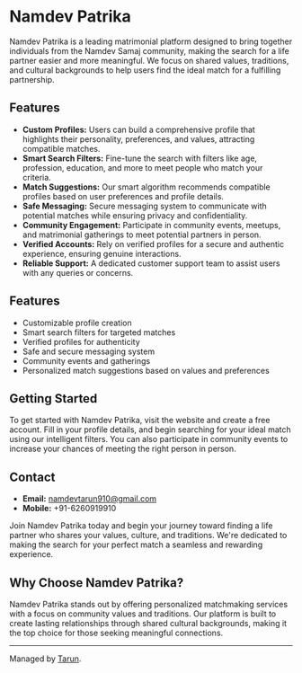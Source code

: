 # Namdev Patrika

Namdev Patrika is a leading matrimonial platform designed to bring together individuals from the Namdev Samaj community, making the search for a life partner easier and more meaningful. We focus on shared values, traditions, and cultural backgrounds to help users find the ideal match for a fulfilling partnership.

## Features

- **Custom Profiles:** Users can build a comprehensive profile that highlights their personality, preferences, and values, attracting compatible matches.
- **Smart Search Filters:** Fine-tune the search with filters like age, profession, education, and more to meet people who match your criteria.
- **Match Suggestions:** Our smart algorithm recommends compatible profiles based on user preferences and profile details.
- **Safe Messaging:** Secure messaging system to communicate with potential matches while ensuring privacy and confidentiality.
- **Community Engagement:** Participate in community events, meetups, and matrimonial gatherings to meet potential partners in person.
- **Verified Accounts:** Rely on verified profiles for a secure and authentic experience, ensuring genuine interactions.
- **Reliable Support:** A dedicated customer support team to assist users with any queries or concerns.

## Features

- Customizable profile creation
- Smart search filters for targeted matches
- Verified profiles for authenticity
- Safe and secure messaging system
- Community events and gatherings
- Personalized match suggestions based on values and preferences

## Getting Started

To get started with Namdev Patrika, visit the website and create a free account. Fill in your profile details, and begin searching for your ideal match using our intelligent filters. You can also participate in community events to increase your chances of meeting the right person in person.

## Contact

- **Email:** namdevtarun910@gmail.com
- **Mobile:** +91-6260919910

Join Namdev Patrika today and begin your journey toward finding a life partner who shares your values, culture, and traditions. We're dedicated to making the search for your perfect match a seamless and rewarding experience.

## Why Choose Namdev Patrika?

Namdev Patrika stands out by offering personalized matchmaking services with a focus on community values and traditions. Our platform is built to create lasting relationships through shared cultural backgrounds, making it the top choice for those seeking meaningful connections.

---
Managed by [Tarun](https://www.linkedin.com/in/tarun910/).
